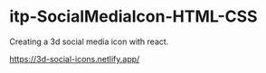 # itp-SocialMediaIcon-HTML-CSS
 Creating a 3d social media icon with react.

https://3d-social-icons.netlify.app/